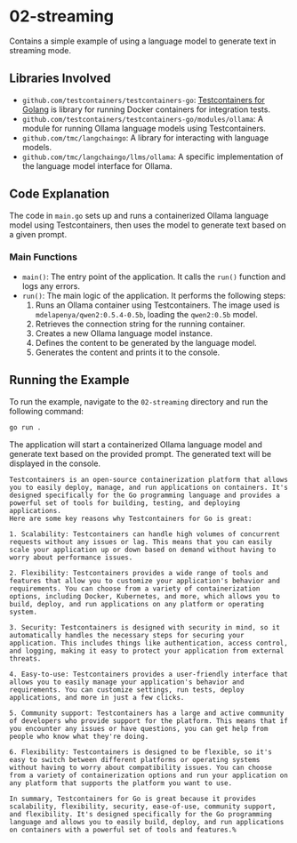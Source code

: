 # 02-streaming

Contains a simple example of using a language model to generate text in streaming mode.

## Libraries Involved

- `github.com/testcontainers/testcontainers-go`: [Testcontainers for Golang](https://github.com/testcontainers/testcontainers-go) is library for running Docker containers for integration tests.
- `github.com/testcontainers/testcontainers-go/modules/ollama`: A module for running Ollama language models using Testcontainers.
- `github.com/tmc/langchaingo`: A library for interacting with language models.
- `github.com/tmc/langchaingo/llms/ollama`: A specific implementation of the language model interface for Ollama.

## Code Explanation

The code in `main.go` sets up and runs a containerized Ollama language model using Testcontainers, then uses the model to generate text based on a given prompt.

### Main Functions

- `main()`: The entry point of the application. It calls the `run()` function and logs any errors.
- `run()`: The main logic of the application. It performs the following steps:
  1. Runs an Ollama container using Testcontainers. The image used is `mdelapenya/qwen2:0.5.4-0.5b`, loading the `qwen2:0.5b` model.
  2. Retrieves the connection string for the running container.
  3. Creates a new Ollama language model instance.
  4. Defines the content to be generated by the language model.
  5. Generates the content and prints it to the console.

## Running the Example

To run the example, navigate to the `02-streaming` directory and run the following command:

```sh
go run .
```

The application will start a containerized Ollama language model and generate text based on the provided prompt. The generated text will be displayed in the console.

```shell
Testcontainers is an open-source containerization platform that allows you to easily deploy, manage, and run applications on containers. It's designed specifically for the Go programming language and provides a powerful set of tools for building, testing, and deploying applications.
Here are some key reasons why Testcontainers for Go is great:

1. Scalability: Testcontainers can handle high volumes of concurrent requests without any issues or lag. This means that you can easily scale your application up or down based on demand without having to worry about performance issues.

2. Flexibility: Testcontainers provides a wide range of tools and features that allow you to customize your application's behavior and requirements. You can choose from a variety of containerization options, including Docker, Kubernetes, and more, which allows you to build, deploy, and run applications on any platform or operating system.

3. Security: Testcontainers is designed with security in mind, so it automatically handles the necessary steps for securing your application. This includes things like authentication, access control, and logging, making it easy to protect your application from external threats.

4. Easy-to-use: Testcontainers provides a user-friendly interface that allows you to easily manage your application's behavior and requirements. You can customize settings, run tests, deploy applications, and more in just a few clicks.

5. Community support: Testcontainers has a large and active community of developers who provide support for the platform. This means that if you encounter any issues or have questions, you can get help from people who know what they're doing.

6. Flexibility: Testcontainers is designed to be flexible, so it's easy to switch between different platforms or operating systems without having to worry about compatibility issues. You can choose from a variety of containerization options and run your application on any platform that supports the platform you want to use.

In summary, Testcontainers for Go is great because it provides scalability, flexibility, security, ease-of-use, community support, and flexibility. It's designed specifically for the Go programming language and allows you to easily build, deploy, and run applications on containers with a powerful set of tools and features.% 
```
